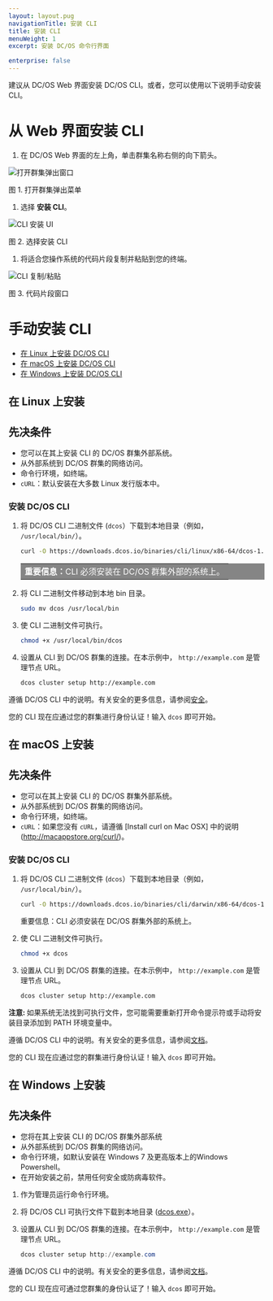 ```yaml
---
layout: layout.pug
navigationTitle: 安装 CLI
title: 安装 CLI
menuWeight: 1
excerpt: 安装 DC/OS 命令行界面

enterprise: false
---
```


建议从 DC/OS Web 界面安装 DC/OS CLI。或者，您可以使用以下说明手动安装 CLI。

# 从 Web 界面安装 CLI

1. 在 DC/OS Web 界面的左上角，单击群集名称右侧的向下箭头。

![打开群集弹出窗口](/cn/1.11/img/open-cluster-popup.png)

图 1. 打开群集弹出菜单

1. 选择 **安装 CLI**。

![CLI 安装 UI](/cn/1.11/img/install-cli.png)

图 2. 选择安装 CLI

1. 将适合您操作系统的代码片段复制并粘贴到您的终端。

![CLI 复制/粘贴](/cn/1.11/img/install-cli-terminal.png)

图 3. 代码片段窗口

# <a name="manual"></a>手动安装 CLI

* [在 Linux 上安装 DC/OS CLI](#linux)
* [在 macOS 上安装 DC/OS CLI](#osx)
* [在 Windows 上安装 DC/OS CLI](#windows)

## <a name="linux"></a>在 Linux 上安装

## 先决条件

* 您可以在其上安装 CLI 的 DC/OS 群集外部系统。
* 从外部系统到 DC/OS 群集的网络访问。
* 命令行环境，如终端。
* `cURL`：默认安装在大多数 Linux 发行版本中。

### 安装 DC/OS CLI

1. 将 DC/OS CLI 二进制文件 (`dcos`）下载到本地目录（例如， `/usr/local/bin/`）。

    ```bash
    curl -O https://downloads.dcos.io/binaries/cli/linux/x86-64/dcos-1.11/dcos
    ```

    <table class=“table” bgcolor=#858585>
    <tr> 
    <td align=justify style=color:white><strong>重要信息：</strong>CLI 必须安装在 DC/OS 群集外部的系统上。</td> 
    </tr> 
    </table>

1. 将 CLI 二进制文件移动到本地 bin 目录。

    ```bash
    sudo mv dcos /usr/local/bin
    ```

1. 使 CLI 二进制文件可执行。

    ```bash
    chmod +x /usr/local/bin/dcos
    ```

1. 设置从 CLI 到 DC/OS 群集的连接。在本示例中， `http://example.com` 是管理节点 URL。

    ```bash
    dcos cluster setup http://example.com
    ```

 遵循 DC/OS CLI 中的说明。有关安全的更多信息，请参阅[安全](/cn/1.11/security/)。

 您的 CLI 现在应通过您的群集进行身份认证！输入 `dcos` 即可开始。

## <a name="osx"></a>在 macOS 上安装

## 先决条件

* 您可以在其上安装 CLI 的 DC/OS 群集外部系统。
* 从外部系统到 DC/OS 群集的网络访问。
* 命令行环境，如终端。
* `cURL`：如果您没有 `cURL`，请遵循 [Install curl on Mac OSX] 中的说明(http://macappstore.org/curl/)。

### 安装 DC/OS CLI

1. 将 DC/OS CLI 二进制文件 (`dcos`）下载到本地目录（例如， `/usr/local/bin/`）。

    ```bash
    curl -O https://downloads.dcos.io/binaries/cli/darwin/x86-64/dcos-1.11/dcos
    ```

    <p class="message--important"<strong>重要信息：</strong>CLI 必须安装在 DC/OS 群集外部的系统上。</p>

1. 使 CLI 二进制文件可执行。

    ```bash
    chmod +x dcos
    ```

1. 设置从 CLI 到 DC/OS 群集的连接。在本示例中， `http://example.com` 是管理节点 URL。

    ```bash
    dcos cluster setup http://example.com
    ```

<p class="message--note"><strong>注意: </strong> 如果系统无法找到可执行文件，您可能需要重新打开命令提示符或手动将安装目录添加到 PATH 环境变量中。</p>

 遵循 DC/OS CLI 中的说明。有关安全的更多信息，请参阅[文档](/cn/1.11/security/)。

 您的 CLI 现在应通过您的群集进行身份认证！输入 `dcos` 即可开始。

## <a name="windows"></a>在 Windows 上安装

## 先决条件

* 您将在其上安装 CLI 的 DC/OS 群集外部系统
* 从外部系统到 DC/OS 群集的网络访问。
* 命令行环境，如默认安装在 Windows 7 及更高版本上的Windows Powershell。
* 在开始安装之前，禁用任何安全或防病毒软件。


1. 作为管理员运行命令行环境。

1. 将 DC/OS CLI 可执行文件下载到本地目录 ([dcos.exe](https://downloads.dcos.io/binaries/cli/windows/x86-64/dcos-1.11/dcos.exe)）。

1. 设置从 CLI 到 DC/OS 群集的连接。在本示例中， `http://example.com` 是管理节点 URL。

    ```powershell
    dcos cluster setup http://example.com
    ```

 遵循 DC/OS CLI 中的说明。有关安全的更多信息，请参阅[文档](/cn/1.11/security/)。

 您的 CLI 现在应可通过您群集的身份认证了！输入 `dcos` 即可开始。
